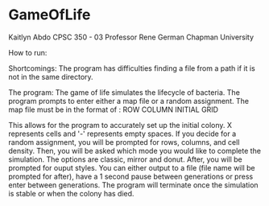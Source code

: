 # GameOfLife

Kaitlyn Abdo
CPSC 350 - 03
Professor Rene German
Chapman University

How to run: 

Shortcomings: The program has difficulties finding a file from a path if it is not in the same directory. 

The program: The game of life simulates the lifecycle of bacteria. The program prompts to enter either a map file or a random assignment. The map file must be in the format of :
ROW
COLUMN
INITIAL GRID

This allows for the program to accurately set up the initial colony. X represents cells and '-' represents empty spaces. If you decide for a random assignment, you will be prompted for rows, columns, and cell density. Then, you will be asked which mode you would like to complete the simulation. The options are classic, mirror and donut. After, you will be prompted for ouput styles. You can either output to a file (file name will be prompted for after), have a 1 second pause between generations or press enter between generations. The program will terminate once the simulation is stable or when the colony has died. 

